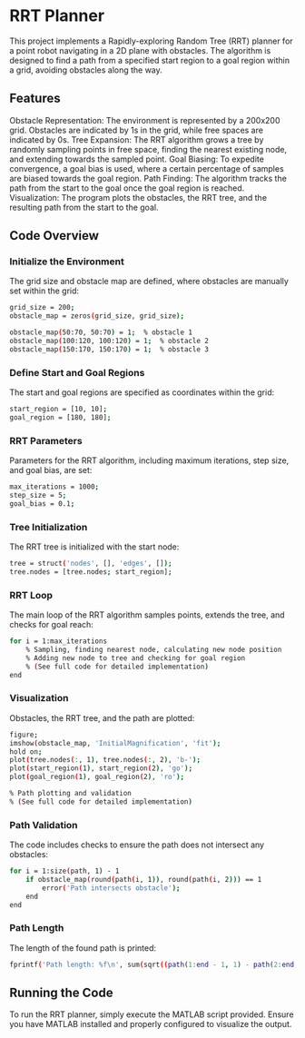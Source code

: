 # RRT Planner

This project implements a Rapidly-exploring Random Tree (RRT) planner for a point robot navigating in a 2D plane with obstacles. The algorithm is designed to find a path from a specified start region to a goal region within a grid, avoiding obstacles along the way.
## Features

Obstacle Representation: The environment is represented by a 200x200 grid. Obstacles are indicated by 1s in the grid, while free spaces are indicated by 0s.
Tree Expansion: The RRT algorithm grows a tree by randomly sampling points in free space, finding the nearest existing node, and extending towards the sampled point.
Goal Biasing: To expedite convergence, a goal bias is used, where a certain percentage of samples are biased towards the goal region.
Path Finding: The algorithm tracks the path from the start to the goal once the goal region is reached.
Visualization: The program plots the obstacles, the RRT tree, and the resulting path from the start to the goal.

## Code Overview
### Initialize the Environment

The grid size and obstacle map are defined, where obstacles are manually set within the grid:

   ```bash
   grid_size = 200;
   obstacle_map = zeros(grid_size, grid_size);

   obstacle_map(50:70, 50:70) = 1;  % obstacle 1
   obstacle_map(100:120, 100:120) = 1;  % obstacle 2
   obstacle_map(150:170, 150:170) = 1;  % obstacle 3
   ```

### Define Start and Goal Regions

The start and goal regions are specified as coordinates within the grid:

   ```bash
   start_region = [10, 10];
   goal_region = [180, 180];
   ```

### RRT Parameters

Parameters for the RRT algorithm, including maximum iterations, step size, and goal bias, are set:

   ```bash
   max_iterations = 1000;
   step_size = 5;
   goal_bias = 0.1;
   ```

### Tree Initialization

The RRT tree is initialized with the start node:

   ```bash
   tree = struct('nodes', [], 'edges', []);
   tree.nodes = [tree.nodes; start_region];
   ```

### RRT Loop

The main loop of the RRT algorithm samples points, extends the tree, and checks for goal reach:

   ```bash
   for i = 1:max_iterations
       % Sampling, finding nearest node, calculating new node position
       % Adding new node to tree and checking for goal region
       % (See full code for detailed implementation)
   end
   ```

### Visualization

Obstacles, the RRT tree, and the path are plotted:

   ```bash
   figure;
   imshow(obstacle_map, 'InitialMagnification', 'fit');
   hold on;
   plot(tree.nodes(:, 1), tree.nodes(:, 2), 'b-');
   plot(start_region(1), start_region(2), 'go');
   plot(goal_region(1), goal_region(2), 'ro');

   % Path plotting and validation
   % (See full code for detailed implementation)
   ```

### Path Validation

The code includes checks to ensure the path does not intersect any obstacles:

   ```bash
   for i = 1:size(path, 1) - 1
       if obstacle_map(round(path(i, 1)), round(path(i, 2))) == 1
           error('Path intersects obstacle');
       end
   end
   ```

### Path Length

The length of the found path is printed:

   ```bash
   fprintf('Path length: %f\n', sum(sqrt((path(1:end - 1, 1) - path(2:end, 1)).^2 + (path(1:end - 1, 2) - path(2:end, 2)).^2)));
   ```

## Running the Code

To run the RRT planner, simply execute the MATLAB script provided. Ensure you have MATLAB installed and properly configured to visualize the output.

